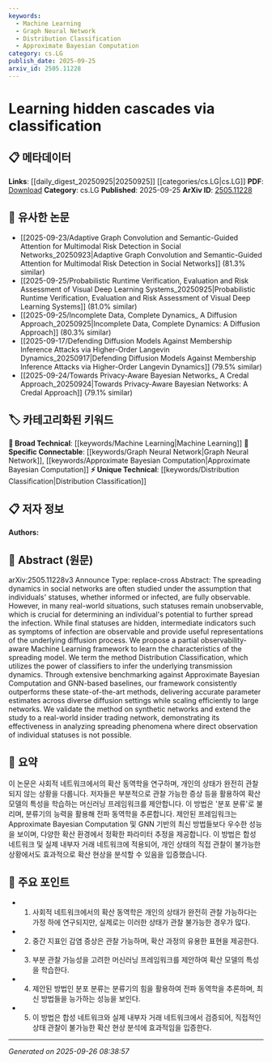 ```yaml
---
keywords:
  - Machine Learning
  - Graph Neural Network
  - Distribution Classification
  - Approximate Bayesian Computation
category: cs.LG
publish_date: 2025-09-25
arxiv_id: 2505.11228
---
```


<!-- KEYWORD_LINKING_METADATA:
{
  "processed_timestamp": "2025-09-26T08:38:57.267320",
  "vocabulary_version": "1.0",
  "selected_keywords": [
    "Machine Learning",
    "Graph Neural Network",
    "Distribution Classification",
    "Approximate Bayesian Computation"
  ],
  "rejected_keywords": [],
  "similarity_scores": {
    "Machine Learning": 0.85,
    "Graph Neural Network": 0.9,
    "Distribution Classification": 0.7,
    "Approximate Bayesian Computation": 0.8
  },
  "extraction_method": "AI_prompt_based",
  "budget_applied": true,
  "candidates_json": {
    "candidates": [
      {
        "surface": "Machine Learning framework",
        "canonical": "Machine Learning",
        "aliases": [
          "ML framework"
        ],
        "category": "broad_technical",
        "rationale": "Machine Learning is a fundamental area that connects various methods and frameworks in the study.",
        "novelty_score": 0.45,
        "connectivity_score": 0.9,
        "specificity_score": 0.6,
        "link_intent_score": 0.85
      },
      {
        "surface": "Graph Neural Network",
        "canonical": "Graph Neural Network",
        "aliases": [
          "GNN"
        ],
        "category": "specific_connectable",
        "rationale": "Graph Neural Networks are directly compared as a baseline, indicating a strong connection to the study's methodology.",
        "novelty_score": 0.5,
        "connectivity_score": 0.88,
        "specificity_score": 0.8,
        "link_intent_score": 0.9
      },
      {
        "surface": "Distribution Classification",
        "canonical": "Distribution Classification",
        "aliases": [],
        "category": "unique_technical",
        "rationale": "This is a novel method proposed in the paper, crucial for understanding its unique contribution.",
        "novelty_score": 0.8,
        "connectivity_score": 0.6,
        "specificity_score": 0.85,
        "link_intent_score": 0.7
      },
      {
        "surface": "Approximate Bayesian Computation",
        "canonical": "Approximate Bayesian Computation",
        "aliases": [
          "ABC"
        ],
        "category": "specific_connectable",
        "rationale": "This is a key baseline method used for comparison, providing context for the study's results.",
        "novelty_score": 0.55,
        "connectivity_score": 0.75,
        "specificity_score": 0.78,
        "link_intent_score": 0.8
      }
    ],
    "ban_list_suggestions": [
      "spreading dynamics",
      "social networks",
      "real-world situations"
    ]
  },
  "decisions": [
    {
      "candidate_surface": "Machine Learning framework",
      "resolved_canonical": "Machine Learning",
      "decision": "linked",
      "scores": {
        "novelty": 0.45,
        "connectivity": 0.9,
        "specificity": 0.6,
        "link_intent": 0.85
      }
    },
    {
      "candidate_surface": "Graph Neural Network",
      "resolved_canonical": "Graph Neural Network",
      "decision": "linked",
      "scores": {
        "novelty": 0.5,
        "connectivity": 0.88,
        "specificity": 0.8,
        "link_intent": 0.9
      }
    },
    {
      "candidate_surface": "Distribution Classification",
      "resolved_canonical": "Distribution Classification",
      "decision": "linked",
      "scores": {
        "novelty": 0.8,
        "connectivity": 0.6,
        "specificity": 0.85,
        "link_intent": 0.7
      }
    },
    {
      "candidate_surface": "Approximate Bayesian Computation",
      "resolved_canonical": "Approximate Bayesian Computation",
      "decision": "linked",
      "scores": {
        "novelty": 0.55,
        "connectivity": 0.75,
        "specificity": 0.78,
        "link_intent": 0.8
      }
    }
  ]
}
-->

# Learning hidden cascades via classification

## 📋 메타데이터

**Links**: [[daily_digest_20250925|20250925]] [[categories/cs.LG|cs.LG]]
**PDF**: [Download](https://arxiv.org/pdf/2505.11228.pdf)
**Category**: cs.LG
**Published**: 2025-09-25
**ArXiv ID**: [2505.11228](https://arxiv.org/abs/2505.11228)

## 🔗 유사한 논문
- [[2025-09-23/Adaptive Graph Convolution and Semantic-Guided Attention for Multimodal Risk Detection in Social Networks_20250923|Adaptive Graph Convolution and Semantic-Guided Attention for Multimodal Risk Detection in Social Networks]] (81.3% similar)
- [[2025-09-25/Probabilistic Runtime Verification, Evaluation and Risk Assessment of Visual Deep Learning Systems_20250925|Probabilistic Runtime Verification, Evaluation and Risk Assessment of Visual Deep Learning Systems]] (81.0% similar)
- [[2025-09-25/Incomplete Data, Complete Dynamics_ A Diffusion Approach_20250925|Incomplete Data, Complete Dynamics: A Diffusion Approach]] (80.3% similar)
- [[2025-09-17/Defending Diffusion Models Against Membership Inference Attacks via Higher-Order Langevin Dynamics_20250917|Defending Diffusion Models Against Membership Inference Attacks via Higher-Order Langevin Dynamics]] (79.5% similar)
- [[2025-09-24/Towards Privacy-Aware Bayesian Networks_ A Credal Approach_20250924|Towards Privacy-Aware Bayesian Networks: A Credal Approach]] (79.1% similar)

## 🏷️ 카테고리화된 키워드
**🧠 Broad Technical**: [[keywords/Machine Learning|Machine Learning]]
**🔗 Specific Connectable**: [[keywords/Graph Neural Network|Graph Neural Network]], [[keywords/Approximate Bayesian Computation|Approximate Bayesian Computation]]
**⚡ Unique Technical**: [[keywords/Distribution Classification|Distribution Classification]]

## 📋 저자 정보

**Authors:** 

## 📄 Abstract (원문)

arXiv:2505.11228v3 Announce Type: replace-cross 
Abstract: The spreading dynamics in social networks are often studied under the assumption that individuals' statuses, whether informed or infected, are fully observable. However, in many real-world situations, such statuses remain unobservable, which is crucial for determining an individual's potential to further spread the infection. While final statuses are hidden, intermediate indicators such as symptoms of infection are observable and provide useful representations of the underlying diffusion process. We propose a partial observability-aware Machine Learning framework to learn the characteristics of the spreading model. We term the method Distribution Classification, which utilizes the power of classifiers to infer the underlying transmission dynamics. Through extensive benchmarking against Approximate Bayesian Computation and GNN-based baselines, our framework consistently outperforms these state-of-the-art methods, delivering accurate parameter estimates across diverse diffusion settings while scaling efficiently to large networks. We validate the method on synthetic networks and extend the study to a real-world insider trading network, demonstrating its effectiveness in analyzing spreading phenomena where direct observation of individual statuses is not possible.

## 📝 요약

이 논문은 사회적 네트워크에서의 확산 동역학을 연구하며, 개인의 상태가 완전히 관찰되지 않는 상황을 다룹니다. 저자들은 부분적으로 관찰 가능한 증상 등을 활용하여 확산 모델의 특성을 학습하는 머신러닝 프레임워크를 제안합니다. 이 방법은 '분포 분류'로 불리며, 분류기의 능력을 활용해 전파 동역학을 추론합니다. 제안된 프레임워크는 Approximate Bayesian Computation 및 GNN 기반의 최신 방법들보다 우수한 성능을 보이며, 다양한 확산 환경에서 정확한 파라미터 추정을 제공합니다. 이 방법은 합성 네트워크 및 실제 내부자 거래 네트워크에 적용되어, 개인 상태의 직접 관찰이 불가능한 상황에서도 효과적으로 확산 현상을 분석할 수 있음을 입증했습니다.

## 🎯 주요 포인트

- 1. 사회적 네트워크에서의 확산 동역학은 개인의 상태가 완전히 관찰 가능하다는 가정 하에 연구되지만, 실제로는 이러한 상태가 관찰 불가능한 경우가 많다.
- 2. 중간 지표인 감염 증상은 관찰 가능하며, 확산 과정의 유용한 표현을 제공한다.
- 3. 부분 관찰 가능성을 고려한 머신러닝 프레임워크를 제안하여 확산 모델의 특성을 학습한다.
- 4. 제안된 방법인 분포 분류는 분류기의 힘을 활용하여 전파 동역학을 추론하며, 최신 방법들을 능가하는 성능을 보인다.
- 5. 이 방법은 합성 네트워크와 실제 내부자 거래 네트워크에서 검증되어, 직접적인 상태 관찰이 불가능한 확산 현상 분석에 효과적임을 입증한다.


---

*Generated on 2025-09-26 08:38:57*